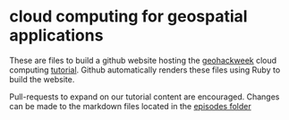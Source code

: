 # cloud computing for geospatial applications

These are files to build a github website hosting the [geohackweek](https://geohackweek.github.io/) cloud computing [tutorial](https://geohackweek.github.io/cloud). Github automatically renders these files using Ruby to build the website.

Pull-requests to expand on our tutorial content are encouraged. Changes can be made to the markdown files located in the [episodes folder](https://github.com/geohackweek/cloud/tree/gh-pages/_episodes)

